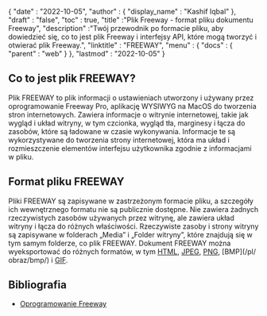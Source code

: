 {
  "date" : "2022-10-05",
  "author" : {
    "display_name" : "Kashif Iqbal"
},
  "draft" : "false",
  "toc" : true,
  "title" :"Plik Freeway - format pliku dokumentu Freeway",
  "description" :"Twój przewodnik po formacie pliku, aby dowiedzieć się, co to jest plik Freeway i interfejsy API, które mogą tworzyć i otwierać plik Freeway.",
  "linktitle" : "FREEWAY",
  "menu" : {
    "docs" : {
      "parent" : "web"
}
},
  "lastmod" : "2022-10-05"
}

## Co to jest plik FREEWAY?

Plik FREEWAY to plik informacji o ustawieniach utworzony i używany przez oprogramowanie Freeway Pro, aplikację WYSIWYG na MacOS do tworzenia stron internetowych. Zawiera informacje o witrynie internetowej, takie jak wygląd i układ witryny, w tym czcionka, wygląd tła, marginesy i łącza do zasobów, które są ładowane w czasie wykonywania. Informacje te są wykorzystywane do tworzenia strony internetowej, która ma układ i rozmieszczenie elementów interfejsu użytkownika zgodnie z informacjami w pliku.

## Format pliku FREEWAY

Pliki FREEWAY są zapisywane w zastrzeżonym formacie pliku, a szczegóły ich wewnętrznego formatu nie są publicznie dostępne. Nie zawiera żadnych rzeczywistych zasobów używanych przez witrynę, ale zawiera układ witryny i łącza do różnych właściwości. Rzeczywiste zasoby i strony witryny są zapisywane w folderach „Media” i „Folder witryny”, które znajdują się w tym samym folderze, co plik FREEWAY. Dokument FREEWAY można wyeksportować do różnych formatów, w tym [HTML](/pl/web/html/), [JPEG](/pl/image/jpeg/), [PNG](/pl/image/png/), [BMP](/pl/ obraz/bmp/) i [GIF](/pl/obraz/gif/).

## Bibliografia

* [Oprogramowanie Freeway](https://en.wikipedia.org/wiki/Freeway_(software))

